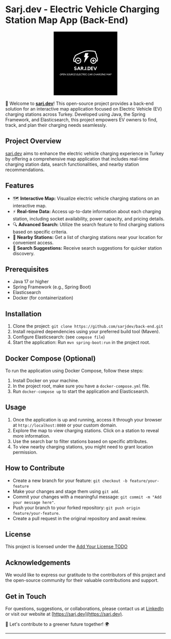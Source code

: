 # Sarj.dev - Electric Vehicle Charging Station Map App (Back-End)

<p align="center">
  <img src="./logo.png"  width="200">
</p>

🌿 Welcome to **[sarj.dev](https://sarj.dev/)**! This open-source project provides a back-end solution for an interactive map application focused on Electric Vehicle (EV) charging stations across Turkey. Developed using Java, the Spring Framework, and Elasticsearch, this project empowers EV owners to find, track, and plan their charging needs seamlessly.

## Project Overview

[sarj.dev](https://sarj.dev/) aims to enhance the electric vehicle charging experience in Turkey by offering a comprehensive map application that includes real-time charging station data, search functionalities, and nearby station recommendations.

## Features

- 🗺️ **Interactive Map:** Visualize electric vehicle charging stations on an interactive map.
- ⚡ **Real-time Data:** Access up-to-date information about each charging station, including socket availability, power capacity, and pricing details.
- 🔍 **Advanced Search:** Utilize the search feature to find charging stations based on specific criteria.
- 📍 **Nearby Stations:** Get a list of charging stations near your location for convenient access.
- 🔗 **Search Suggestions:** Receive search suggestions for quicker station discovery.

## Prerequisites

- Java 17 or higher
- Spring Framework (e.g., Spring Boot)
- Elasticsearch
- Docker (for containerization)


## Installation

1. Clone the project: `git clone https://github.com/sarjdev/back-end.git`
2. Install required dependencies using your preferred build tool (Maven).
3. Configure Elasticsearch: (see `compose file`)
4. Start the application: Run `mvn spring-boot:run` in the project root.


## Docker Compose (Optional)

To run the application using Docker Compose, follow these steps:

1. Install Docker on your machine.
2. In the project root, make sure you have a `docker-compose.yml` file.
3. Run `docker-compose up` to start the application and Elasticsearch.


## Usage

1. Once the application is up and running, access it through your browser at `http://localhost:8080` or your custom domain.
2. Explore the map to view charging stations. Click on a station to reveal more information.
3. Use the search bar to filter stations based on specific attributes.
4. To view nearby charging stations, you might need to grant location permission.


## How to Contribute

- Create a new branch for your feature: `git checkout -b feature/your-feature`
- Make your changes and stage them using `git add`.
- Commit your changes with a meaningful message: `git commit -m "Add your message here"`.
- Push your branch to your forked repository: `git push origin feature/your-feature`.
- Create a pull request in the original repository and await review.

## License

This project is licensed under the [Add Your License TODO](https://github.com/sarjdev/back-end)

## Acknowledgements

We would like to express our gratitude to the contributors of this project and the open-source community for their valuable contributions and support.

## Get in Touch

For questions, suggestions, or collaborations, please contact us at [LinkedIn](https://www.linkedin.com/in/yusufyilmazfr/) or visit our website at [https://sarj.dev](https://sarj.dev).

🚀 Let's contribute to a greener future together! 🌍

---
